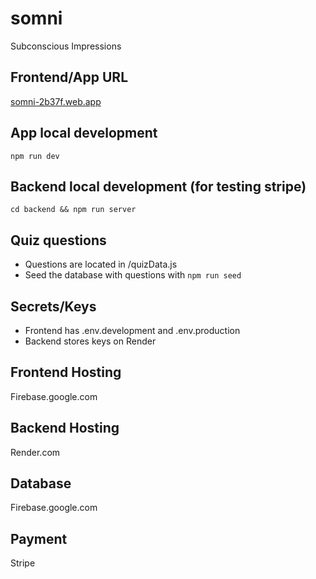 # somni
Subconscious Impressions

## Frontend/App URL
[somni-2b37f.web.app](https://somni-2b37f.web.app/)

## App local development
`npm run dev`

## Backend local development (for testing stripe)
`cd backend && npm run server`

## Quiz questions
- Questions are located in /quizData.js
- Seed the database with questions with `npm run seed`

## Secrets/Keys
- Frontend has .env.development and .env.production
- Backend stores keys on Render

## Frontend Hosting
Firebase.google.com

## Backend Hosting
Render.com

## Database
Firebase.google.com

## Payment
Stripe
